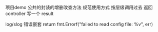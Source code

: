项目demo
 公共的封装的增删改查方法
规范使用方式  按层级调用过去 
返回 controller  写一个 result

log/slog
错误嵌套 return fmt.Errorf("failed to read config file: %v", err)
